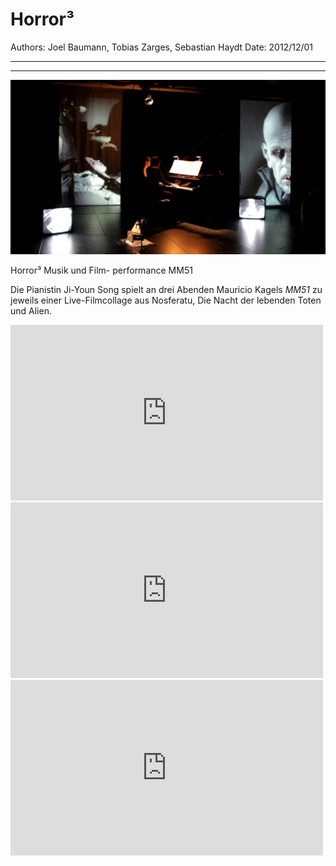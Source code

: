 # Horror³

Authors: Joel Baumann, Tobias Zarges, Sebastian Haydt
Date: 2012/12/01

---
---

![](horror3.jpg)

Horror³ Musik und Film- performance MM51

Die Pianistin Ji-Youn Song spielt an drei Abenden Mauricio Kagels _MM51_ zu jeweils einer Live-Filmcollage aus Nosferatu, Die Nacht der lebenden Toten und Alien.

<iframe src="https://player.vimeo.com/video/54924950?title=0&byline=0&portrait=0" width="500" height="281" frameborder="0" webkitallowfullscreen mozallowfullscreen allowfullscreen></iframe>

<iframe src="https://player.vimeo.com/video/53421418?title=0&byline=0&portrait=0" width="500" height="281" frameborder="0" webkitallowfullscreen mozallowfullscreen allowfullscreen></iframe>

<iframe src="https://player.vimeo.com/video/53673049?title=0&byline=0&portrait=0" width="500" height="281" frameborder="0" webkitallowfullscreen mozallowfullscreen allowfullscreen></iframe>
